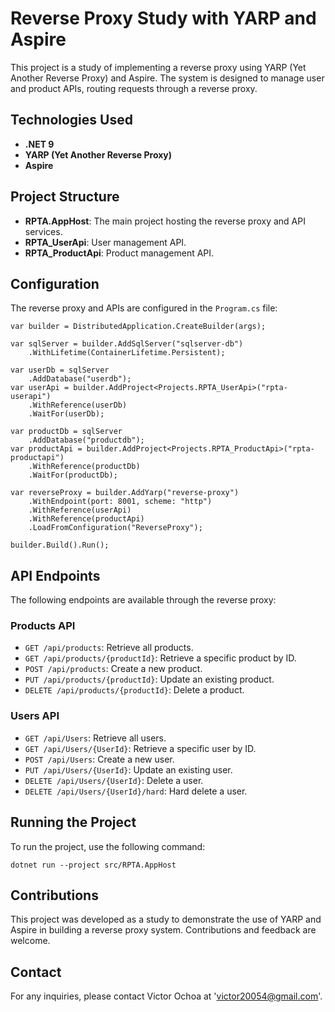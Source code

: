 
# Reverse Proxy Study with YARP and Aspire

This project is a study of implementing a reverse proxy using YARP (Yet Another Reverse Proxy) and Aspire. The system is designed to manage user and product APIs, routing requests through a reverse proxy.

## Technologies Used

- **.NET 9**
- **YARP (Yet Another Reverse Proxy)**
- **Aspire**

## Project Structure

- **RPTA.AppHost**: The main project hosting the reverse proxy and API services.
- **RPTA_UserApi**: User management API.
- **RPTA_ProductApi**: Product management API.

## Configuration

The reverse proxy and APIs are configured in the `Program.cs` file:


```
var builder = DistributedApplication.CreateBuilder(args);

var sqlServer = builder.AddSqlServer("sqlserver-db")
    .WithLifetime(ContainerLifetime.Persistent);

var userDb = sqlServer
    .AddDatabase("userdb");
var userApi = builder.AddProject<Projects.RPTA_UserApi>("rpta-userapi")
    .WithReference(userDb)
    .WaitFor(userDb);

var productDb = sqlServer
    .AddDatabase("productdb");
var productApi = builder.AddProject<Projects.RPTA_ProductApi>("rpta-productapi")
    .WithReference(productDb)
    .WaitFor(productDb);

var reverseProxy = builder.AddYarp("reverse-proxy")
    .WithEndpoint(port: 8001, scheme: "http")
    .WithReference(userApi)
    .WithReference(productApi)
    .LoadFromConfiguration("ReverseProxy");

builder.Build().Run();

```

## API Endpoints

The following endpoints are available through the reverse proxy:

### Products API

- `GET /api/products`: Retrieve all products.
- `GET /api/products/{productId}`: Retrieve a specific product by ID.
- `POST /api/products`: Create a new product.
- `PUT /api/products/{productId}`: Update an existing product.
- `DELETE /api/products/{productId}`: Delete a product.

### Users API

- `GET /api/Users`: Retrieve all users.
- `GET /api/Users/{UserId}`: Retrieve a specific user by ID.
- `POST /api/Users`: Create a new user.
- `PUT /api/Users/{UserId}`: Update an existing user.
- `DELETE /api/Users/{UserId}`: Delete a user.
- `DELETE /api/Users/{UserId}/hard`: Hard delete a user.

## Running the Project

To run the project, use the following command:


```
dotnet run --project src/RPTA.AppHost

```

## Contributions

This project was developed as a study to demonstrate the use of YARP and Aspire in building a reverse proxy system. Contributions and feedback are welcome.

## Contact

For any inquiries, please contact Victor Ochoa at 'victor20054@gmail.com'.

